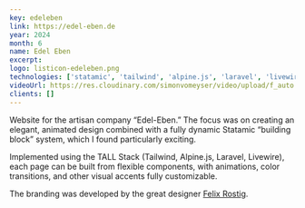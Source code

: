 ```yaml
---
key: edeleben
link: https://edel-eben.de
year: 2024
month: 6
name: Edel Eben
excerpt: 
logo: listicon-edeleben.png
technologies: ['statamic', 'tailwind', 'alpine.js', 'laravel', 'livewire']
videoUrl: https://res.cloudinary.com/simonvomeyser/video/upload/f_auto:video,q_auto/v1/videos-simonvomeyser.de/edeleben
clients: []
---
```


Website for the artisan company “Edel-Eben.” The focus was on creating an elegant, animated design combined with a fully dynamic Statamic “building block” system, which I found particularly exciting.

Implemented using the TALL Stack (Tailwind, Alpine.js, Laravel, Livewire), each page can be built from flexible components, with animations, color transitions, and other visual accents fully customizable.

The branding was developed by the great designer [Felix Rostig](https://felixrostig.design/). 
```